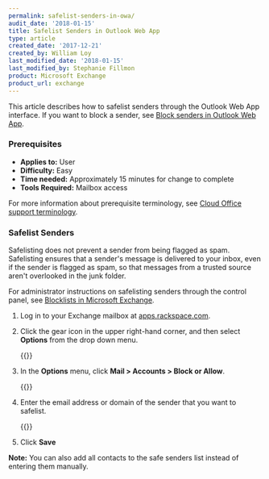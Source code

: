 ```yaml
---
permalink: safelist-senders-in-owa/
audit_date: '2018-01-15'
title: Safelist Senders in Outlook Web App
type: article
created_date: '2017-12-21'
created_by: William Loy
last_modified_date: '2018-01-15'
last_modified_by: Stephanie Fillmon
product: Microsoft Exchange
product_url: exchange
---
```


This article describes how to safelist senders through the Outlook Web App interface. If you want to block a sender, see [Block senders in Outlook Web App](/support/how-to/block-senders-in-owa).

### Prerequisites

- **Applies to:** User
- **Difficulty:** Easy
- **Time needed:** Approximately 15 minutes for change to complete
- **Tools Required:** Mailbox access

For more information about prerequisite terminology, see [Cloud Office support terminology](/support/how-to/cloud-office-support-terminology/).

### Safelist Senders

Safelisting does not prevent a sender from being flagged as spam. Safelisting ensures that a sender's message is delivered to your inbox, even if the sender is flagged as spam, so that messages from a trusted source aren't overlooked in the junk folder. 

For administrator instructions on safelisting senders through the control panel, see [Blocklists in Microsoft Exchange](/support/how-to/spam-preferences-safelists-and-blocklist-in-microsoft-exchange/#managing-safe-list).

1. Log in to your Exchange mailbox at [apps.rackspace.com](https://apps.rackspace.com).

2. Click the gear icon in the upper right-hand corner, and then select **Options** from the drop down menu.

    {{<image src="options_gear.png" alt="" title="">}}

3. In the **Options** menu, click **Mail > Accounts > Block or Allow**.

    {{<image src="block_or_allow.png" alt="" title="">}}

4. Enter the email address or domain of the sender that you want to safelist.

    {{<image src="safe_senders.png" alt="" title="">}}

5. Click **Save**

**Note:** You can also add all contacts to the safe senders list instead of entering them manually.

